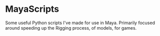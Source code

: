 # MayaScripts
Some useful Python scripts I've made for use in Maya. Primarily focused around speeding up the Rigging process, of models, for games.
